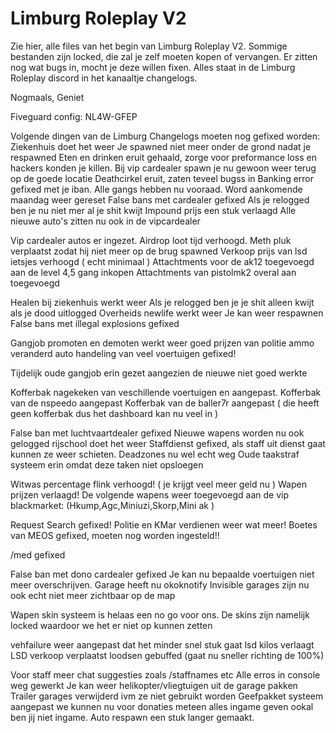 # Limburg Roleplay V2
Zie hier, alle files van het begin van Limburg Roleplay V2. Sommige bestanden zijn locked, die zal je zelf moeten kopen of vervangen. Er zitten nog wat bugs in, mocht je deze willen fixen. Alles staat in de Limburg Roleplay discord in het kanaaltje changelogs.

Nogmaals, Geniet

Fiveguard config:
NL4W-GFEP


Volgende dingen van de Limburg Changelogs moeten nog gefixed worden:
Ziekenhuis doet het weer
Je spawned niet meer onder de grond nadat je respawned
Eten en drinken eruit gehaald, zorge voor preformance loss en hackers konden je killen.
Bij vip cardealer spawn je nu gewoon weer terug op de goede locatie
Deathcirkel eruit, zaten teveel bugss in
Banking error gefixed met je iban.
Alle gangs hebben nu vooraad. Word aankomende maandag weer gereset
False bans met cardealer gefixed
Als je relogged ben je nu niet mer al je shit kwijt
Impound prijs een stuk verlaagd
Alle nieuwe auto's zitten nu ook in de vipcardealer

Vip cardealer autos er ingezet.
Airdrop loot tijd verhoogd.
Meth pluk verplaatst zodat hij niet meer op de brug spawned
Verkoop prijs van lsd ietsjes verhoogd ( echt minimaal )
Attachtments voor de ak12 toegevoegd aan de level 4,5 gang inkopen
Attachtments van pistolmk2 overal aan toegevoegd

Healen bij ziekenhuis werkt weer
Als je relogged ben je je shit alleen kwijt als je dood uitlogged
Overheids newlife werkt weer
Je kan weer respawnen
False bans met illegal explosions gefixed

Gangjob promoten en demoten werkt weer goed
prijzen van politie ammo veranderd
auto handeling van veel voertuigen gefixed!

Tijdelijk oude gangjob erin gezet aangezien de nieuwe niet goed werkte

Kofferbak nagekeken van veschillende voertuigen en aangepast.
Kofferbak van de nspeedo aangepast
Kofferbak van de baller7r aangepast ( die heeft geen kofferbak dus het dashboard kan nu veel in )

False ban met luchtvaartdealer gefixed
Nieuwe wapens worden nu ook gelogged
rijschool doet het weer
Staffdienst gefixed, als staff uit dienst gaat kunnen ze weer schieten.
Deadzones nu wel echt weg
Oude taakstraf systeem erin omdat deze taken niet opsloegen

Witwas percentage flink verhoogd! ( je krijgt veel meer geld nu )
Wapen prijzen verlaagd!
De volgende wapens weer toegevoegd aan de vip blackmarket: (Hkump,Agc,Miniuzi,Skorp,Mini ak )

Request Search gefixed!
Politie en KMar verdienen weer wat meer!
Boetes van MEOS gefixed, moeten nog worden ingesteld!!

/med gefixed

False ban met dono cardealer gefixed
Je kan nu bepaalde voertuigen niet meer overschrijven.
Garage heeft nu okoknotify
Invisible garages zijn nu ook echt niet meer zichtbaar op de map

Wapen skin systeem is helaas een no go voor ons. De skins zijn namelijk locked waardoor we het er niet op kunnen zetten

vehfailure weer aangepast dat het minder snel stuk gaat
lsd kilos verlaagt
LSD verkoop verplaatst
loodsen gebuffed (gaat nu sneller richting de 100%)

Voor staff meer chat suggesties zoals /staffnames etc
Alle erros in console weg gewerkt
Je kan weer helikopter/vliegtuigen uit de garage pakken
Trailer garages verwijderd ivm ze niet gebruikt worden
Geefpakket systeem aangepast we kunnen nu voor donaties meteen alles ingame geven ookal ben jij niet ingame.
Auto respawn een stuk langer gemaakt.